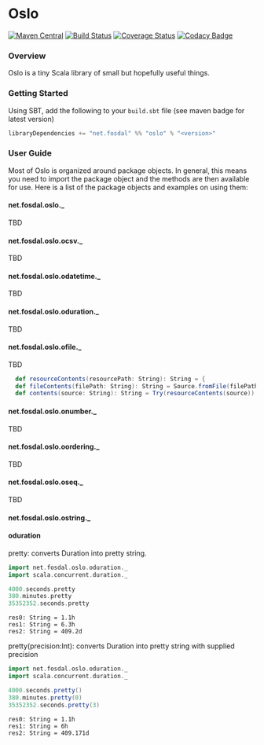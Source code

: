 # Oslo
[![Maven Central](https://img.shields.io/maven-central/v/net.fosdal/oslo_2.12.svg)](http://search.maven.org/#search%7Cgav%7C1%7Cg%3A%22net.fosdal%22%20AND%20a%3A%22oslo_2.11%22)
[![Build Status](https://travis-ci.org/sfosdal/oslo.svg?branch=master)](https://travis-ci.org/sfosdal/oslo)
[![Coverage Status](https://coveralls.io/repos/github/sfosdal/oslo/badge.svg?branch=master)](https://coveralls.io/github/sfosdal/oslo?branch=master)
[![Codacy Badge](https://api.codacy.com/project/badge/Grade/4b8e65fb3bc84706bc41e0dd34735b2f)](https://www.codacy.com/app/steve/oslo?utm_source=github.com&amp;utm_medium=referral&amp;utm_content=sfosdal/oslo&amp;utm_campaign=Badge_Grade)

### Overview
Oslo is a tiny Scala library of small but hopefully useful things.

### Getting Started
Using SBT, add the following to your `build.sbt` file (see maven badge for latest version)

```scala
libraryDependencies += "net.fosdal" %% "oslo" % "<version>"
```

### User Guide
Most of Oslo is organized around package objects. In general, this means you need to import the package object and the methods are then available for use. Here is a list of the package objects and examples on using them:

#### net.fosdal.oslo._
TBD

#### net.fosdal.oslo.ocsv._
TBD

#### net.fosdal.oslo.odatetime._
TBD

#### net.fosdal.oslo.oduration._
TBD

#### net.fosdal.oslo.ofile._
TBD
```scala
  def resourceContents(resourcePath: String): String = {
  def fileContents(filePath: String): String = Source.fromFile(filePath).mkString
  def contents(source: String): String = Try(resourceContents(source)).getOrElse(fileContents(source))
```


#### net.fosdal.oslo.onumber._
TBD

#### net.fosdal.oslo.oordering._
TBD

#### net.fosdal.oslo.oseq._
TBD

#### net.fosdal.oslo.ostring._

#### oduration
pretty: converts Duration into pretty string.

```scala
import net.fosdal.oslo.oduration._
import scala.concurrent.duration._

4000.seconds.pretty
380.minutes.pretty
35352352.seconds.pretty
```

```
res0: String = 1.1h
res1: String = 6.3h
res2: String = 409.2d
```

pretty(precision:Int): converts Duration into pretty string with supplied precision
```scala
import net.fosdal.oslo.oduration._
import scala.concurrent.duration._

4000.seconds.pretty()
380.minutes.pretty(0)
35352352.seconds.pretty(3)
```

```
res0: String = 1.1h
res1: String = 6h
res2: String = 409.171d
```
